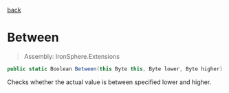 ﻿

[back](/IronSphere.Extensions/types/ByteExtension)

# Between

> Assembly: IronSphere.Extensions

```csharp
public static Boolean Between(this Byte this, Byte lower, Byte higher)
```

Checks whether the actual value is between specified lower and higher.

 